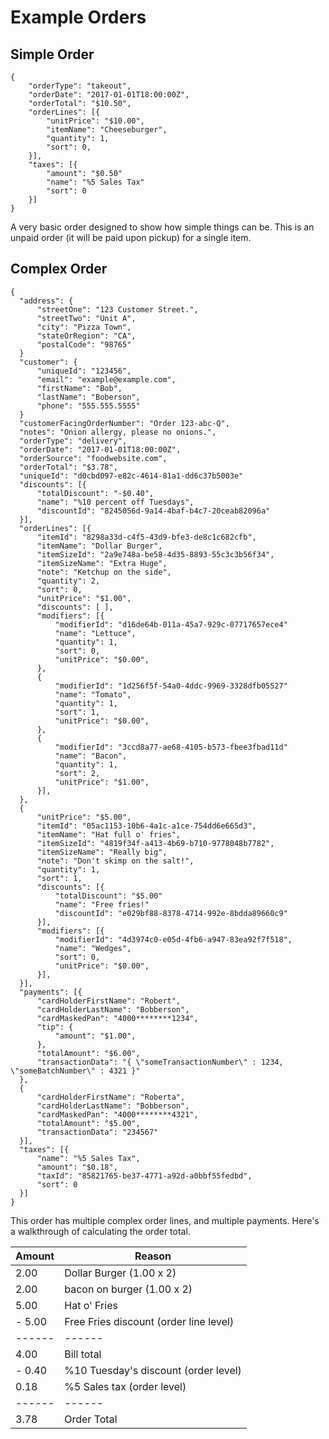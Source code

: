 # Example Orders

## Simple Order

```shell
{
    "orderType": "takeout",
    "orderDate": "2017-01-01T18:00:00Z",
    "orderTotal": "$10.50",
    "orderLines": [{
        "unitPrice": "$10.00",
        "itemName": "Cheeseburger",
        "quantity": 1,
        "sort": 0,
    }],
    "taxes": [{
        "amount": "$0.50"
        "name": "%5 Sales Tax"
        "sort": 0
    }]
}
```

A very basic order designed to show how simple things can be.  This is an unpaid order (it will be paid upon pickup) for a single item.

## Complex Order

```shell
{
  "address": {
      "streetOne": "123 Customer Street.",
      "streetTwo": "Unit A",
      "city": "Pizza Town",
      "stateOrRegion": "CA",
      "postalCode": "98765"
  }
  "customer": {
      "uniqueId": "123456",
      "email": "example@example.com",
      "firstName": "Bob",
      "lastName": "Boberson",
      "phone": "555.555.5555"
  }
  "customerFacingOrderNumber": "Order 123-abc-Q",
  "notes": "Onion allergy, please no onions.",
  "orderType": "delivery",
  "orderDate": "2017-01-01T18:00:00Z",
  "orderSource": "foodwebsite.com",
  "orderTotal": "$3.78",
  "uniqueId": "d0cbd097-e82c-4614-81a1-dd6c37b5003e"
  "discounts": [{
      "totalDiscount": "-$0.40",
      "name": "%10 percent off Tuesdays",
      "discountId": "8245056d-9a14-4baf-b4c7-20ceab82096a"
  }],
  "orderLines": [{
      "itemId": "8298a33d-c4f5-43d9-bfe3-de8c1c682cfb",
      "itemName": "Dollar Burger",
      "itemSizeId": "2a9e748a-be58-4d35-8893-55c3c3b56f34",
      "itemSizeName": "Extra Huge",
      "note": "Ketchup on the side",
      "quantity": 2,
      "sort": 0,
      "unitPrice": "$1.00",
      "discounts": [ ],
      "modifiers": [{
          "modifierId": "d16de64b-011a-45a7-929c-07717657ece4"
          "name": "Lettuce",
          "quantity": 1,
          "sort": 0,
          "unitPrice": "$0.00",
      },
      {
          "modifierId": "1d256f5f-54a0-4ddc-9969-3328dfb05527"
          "name": "Tomato",
          "quantity": 1,
          "sort": 1,
          "unitPrice": "$0.00",
      },
      {
          "modifierId": "3ccd8a77-ae68-4105-b573-fbee3fbad11d"
          "name": "Bacon",
          "quantity": 1,
          "sort": 2,
          "unitPrice": "$1.00",
      }],
  },
  {
      "unitPrice": "$5.00",
      "itemId": "05ac1153-10b6-4a1c-a1ce-754dd6e665d3",
      "itemName": "Hat full o' fries",
      "itemSizeId": "4819f34f-a413-4b69-b710-9778048b7782",
      "itemSizeName": "Really big",
      "note": "Don't skimp on the salt!",
      "quantity": 1,
      "sort": 1,
      "discounts": [{
          "totalDiscount": "$5.00"
          "name": "Free fries!"
          "discountId": "e029bf88-8378-4714-992e-8bdda89660c9"
      }],
      "modifiers": [{
          "modifierId": "4d3974c0-e05d-4fb6-a947-83ea92f7f518",
          "name": "Wedges",
          "sort": 0,
          "unitPrice": "$0.00",
      }],
  }],
  "payments": [{
      "cardHolderFirstName": "Robert",
      "cardHolderLastName": "Bobberson",
      "cardMaskedPan": "4000********1234",
      "tip": {
          "amount": "$1.00",
      },
      "totalAmount": "$6.00",
      "transactionData": "{ \"someTransactionNumber\" : 1234, \"someBatchNumber\" : 4321 }"
  },
  {
      "cardHolderFirstName": "Roberta",
      "cardHolderLastName": "Bobberson",
      "cardMaskedPan": "4000********4321",
      "totalAmount": "$5.00",
      "transactionData": "234567"
  }],
  "taxes": [{
      "name": "%5 Sales Tax",
      "amount": "$0.18",
      "taxId": "85821765-be37-4771-a92d-a0bbf55fedbd",
      "sort": 0
  }]
}
```

This order has multiple complex order lines, and multiple payments.  Here's a walkthrough of calculating the order total.

Amount | Reason
-------|---------
  2.00 | Dollar Burger (1.00 x 2)
  2.00 | bacon on burger (1.00 x 2)
  5.00 | Hat o' Fries
- 5.00 | Free Fries discount (order line level)
------ | ------
  4.00 | Bill total
- 0.40 | %10 Tuesday's discount (order level)
  0.18 | %5 Sales tax (order level)
------ | ------
  3.78 | Order Total
